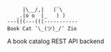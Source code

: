 ```
     |\__/,|   (`\
   _.|o o  |_   ) )
---(((---(((-----------
Book Cat ¯\_(ツ)_/¯ Zio
```

A book catalog REST API backend
